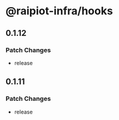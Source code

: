 # @raipiot-infra/hooks

## 0.1.12

### Patch Changes

- release

## 0.1.11

### Patch Changes

- release
